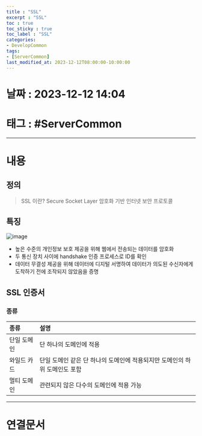 ```yaml
---
title : "SSL"
excerpt : "SSL"
toc : true
toc_sticky : true
toc_label : "SSL"
categories:
- DevelopCommon
tags:
- [ServerCommon]
last_modified_at: 2023-12-12T08:00:00-10:00:00
---
```


# 날짜 : 2023-12-12 14:04

# 태그 : #ServerCommon
---

# 내용

## 정의
> SSL 이란?
> Secure Socket Layer
> 암호화 기반 인터넷 보안 프로토콜

## 특징
  
![image](./../../assets/images/../../assets/Images/SSLOperation.png)
- 높은 수준의 개인정보 보호 제공을 위해 웹에서 전송되는 데이터를 암호화
- 두 통신 장치 사이에 handshake 인증 프로세스로 ID를 확인
- 데이터 무결성 제공을 위해 데이터에 디지털 서명하여 데이터가 의도된 수신자에게 도착하기 전에 조작되지 않았음을 증명

## SSL 인증서

### 종류

| 종류        | 설명                                                                       |
|:----------- |:-------------------------------------------------------------------------- |
| 단일 도메인 | 단 하나의 도메인에 적용                                                    |
| 와일드 카드 | 단일 도메인 같은 단 하나의 도메인에 적용되지만 도메인의 하위 도메인도 포함 |
| 멀티 도메인 | 관련되지 않은 다수의 도메인에 적용 가능                                    |

---

# 연결문서
